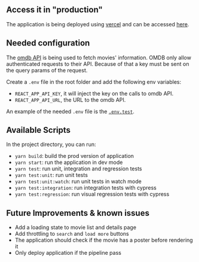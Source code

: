## Access it in "production"

The application is being deployed using [vercel](https://vercel.com/) and can be accessed [here](https://movie-list-pi.vercel.app/).

## Needed configuration

The [omdb API](https://www.omdbapi.com/) is being used to fetch movies' information. OMDB only allow authenticated requests to their API. Because of that a key must be sent on the query params of the request.

Create a `.env` file in the root folder and add the following env variables:

- `REACT_APP_API_KEY`, it will inject the key on the calls to omdb API.
- `REACT_APP_API_URL`, the URL to the omdb API.

An example of the needed `.env` file is the [`.env.test`](.env.test).

## Available Scripts

In the project directory, you can run:

- `yarn build`: build the prod version of application
- `yarn start`: run the application in dev mode
- `yarn test`: run unit, integration and regression tests
- `yarn test:unit`: run unit tests
- `yarn test:unit:watch`: run unit tests in watch mode
- `yarn test:integration`: run integration tests with cypress
- `yarn test:regression`: run visual regression tests with cypress

## Future Improvements & known issues

- Add a loading state to movie list and details page
- Add throttling to `search` and `load more` buttons
- The application should check if the movie has a poster before rendering it
- Only deploy application if the pipeline pass
